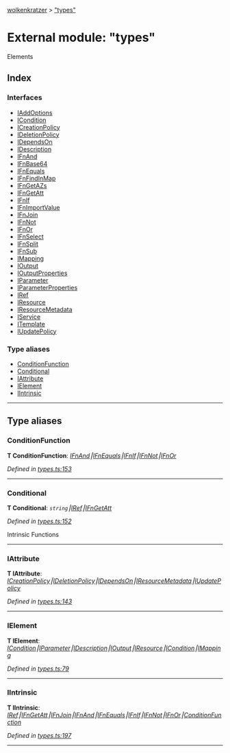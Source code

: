 [wolkenkratzer](../README.md) > ["types"](../modules/_types_.md)



# External module: "types"


Elements

## Index

### Interfaces

* [IAddOptions](../interfaces/_types_.iaddoptions.md)
* [ICondition](../interfaces/_types_.icondition.md)
* [ICreationPolicy](../interfaces/_types_.icreationpolicy.md)
* [IDeletionPolicy](../interfaces/_types_.ideletionpolicy.md)
* [IDependsOn](../interfaces/_types_.idependson.md)
* [IDescription](../interfaces/_types_.idescription.md)
* [IFnAnd](../interfaces/_types_.ifnand.md)
* [IFnBase64](../interfaces/_types_.ifnbase64.md)
* [IFnEquals](../interfaces/_types_.ifnequals.md)
* [IFnFindInMap](../interfaces/_types_.ifnfindinmap.md)
* [IFnGetAZs](../interfaces/_types_.ifngetazs.md)
* [IFnGetAtt](../interfaces/_types_.ifngetatt.md)
* [IFnIf](../interfaces/_types_.ifnif.md)
* [IFnImportValue](../interfaces/_types_.ifnimportvalue.md)
* [IFnJoin](../interfaces/_types_.ifnjoin.md)
* [IFnNot](../interfaces/_types_.ifnnot.md)
* [IFnOr](../interfaces/_types_.ifnor.md)
* [IFnSelect](../interfaces/_types_.ifnselect.md)
* [IFnSplit](../interfaces/_types_.ifnsplit.md)
* [IFnSub](../interfaces/_types_.ifnsub.md)
* [IMapping](../interfaces/_types_.imapping.md)
* [IOutput](../interfaces/_types_.ioutput.md)
* [IOutputProperties](../interfaces/_types_.ioutputproperties.md)
* [IParameter](../interfaces/_types_.iparameter.md)
* [IParameterProperties](../interfaces/_types_.iparameterproperties.md)
* [IRef](../interfaces/_types_.iref.md)
* [IResource](../interfaces/_types_.iresource.md)
* [IResourceMetadata](../interfaces/_types_.iresourcemetadata.md)
* [IService](../interfaces/_types_.iservice.md)
* [ITemplate](../interfaces/_types_.itemplate.md)
* [IUpdatePolicy](../interfaces/_types_.iupdatepolicy.md)


### Type aliases

* [ConditionFunction](_types_.md#conditionfunction)
* [Conditional](_types_.md#conditional)
* [IAttribute](_types_.md#iattribute)
* [IElement](_types_.md#ielement)
* [IIntrinsic](_types_.md#iintrinsic)



---
## Type aliases
<a id="conditionfunction"></a>

###  ConditionFunction

**Τ ConditionFunction**:  *[IFnAnd](../interfaces/_types_.ifnand.md)⎮[IFnEquals](../interfaces/_types_.ifnequals.md)⎮[IFnIf](../interfaces/_types_.ifnif.md)⎮[IFnNot](../interfaces/_types_.ifnnot.md)⎮[IFnOr](../interfaces/_types_.ifnor.md)* 

*Defined in [types.ts:153](https://github.com/arminhammer/wolkenkratzer/blob/77659cc/src/types.ts#L153)*





___

<a id="conditional"></a>

###  Conditional

**Τ Conditional**:  *`string`⎮[IRef](../interfaces/_types_.iref.md)⎮[IFnGetAtt](../interfaces/_types_.ifngetatt.md)* 

*Defined in [types.ts:152](https://github.com/arminhammer/wolkenkratzer/blob/77659cc/src/types.ts#L152)*



Intrinsic Functions




___

<a id="iattribute"></a>

###  IAttribute

**Τ IAttribute**:  *[ICreationPolicy](../interfaces/_types_.icreationpolicy.md)⎮[IDeletionPolicy](../interfaces/_types_.ideletionpolicy.md)⎮[IDependsOn](../interfaces/_types_.idependson.md)⎮[IResourceMetadata](../interfaces/_types_.iresourcemetadata.md)⎮[IUpdatePolicy](../interfaces/_types_.iupdatepolicy.md)* 

*Defined in [types.ts:143](https://github.com/arminhammer/wolkenkratzer/blob/77659cc/src/types.ts#L143)*





___

<a id="ielement"></a>

###  IElement

**Τ IElement**:  *[ICondition](../interfaces/_types_.icondition.md)⎮[IParameter](../interfaces/_types_.iparameter.md)⎮[IDescription](../interfaces/_types_.idescription.md)⎮[IOutput](../interfaces/_types_.ioutput.md)⎮[IResource](../interfaces/_types_.iresource.md)⎮[ICondition](../interfaces/_types_.icondition.md)⎮[IMapping](../interfaces/_types_.imapping.md)* 

*Defined in [types.ts:79](https://github.com/arminhammer/wolkenkratzer/blob/77659cc/src/types.ts#L79)*





___

<a id="iintrinsic"></a>

###  IIntrinsic

**Τ IIntrinsic**:  *[IRef](../interfaces/_types_.iref.md)⎮[IFnGetAtt](../interfaces/_types_.ifngetatt.md)⎮[IFnJoin](../interfaces/_types_.ifnjoin.md)⎮[IFnAnd](../interfaces/_types_.ifnand.md)⎮[IFnEquals](../interfaces/_types_.ifnequals.md)⎮[IFnIf](../interfaces/_types_.ifnif.md)⎮[IFnNot](../interfaces/_types_.ifnnot.md)⎮[IFnOr](../interfaces/_types_.ifnor.md)⎮[ConditionFunction](_types_.md#conditionfunction)* 

*Defined in [types.ts:197](https://github.com/arminhammer/wolkenkratzer/blob/77659cc/src/types.ts#L197)*





___



